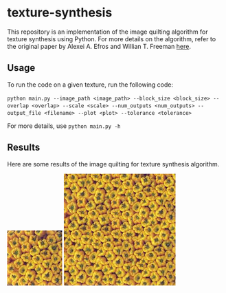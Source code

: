 # texture-synthesis
This repository is an implementation of the image quilting algorithm for texture synthesis using Python. For more details on the algorithm, refer to the original paper by Alexei A. Efros and Willian T. Freeman [here](https://www2.eecs.berkeley.edu/Research/Projects/CS/vision/papers/efros-siggraph01.pdf).

## Usage
To run the code on a given texture, run the following code:

`python main.py --image_path <image_path> --block_size <block_size> --overlap <overlap> --scale <scale> --num_outputs <num_outputs> --output_file <filename> --plot <plot> --tolerance <tolerance>`

For more details, use `python main.py -h`

## Results
Here are some results of the image quilting for texture synthesis algorithm.


![](https://raw.githubusercontent.com/malavdnm/texture-synthesis/master/textures/t6.png)  ![](https://raw.githubusercontent.com/malavdnm/texture-synthesis/master/results/t6.png)
